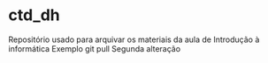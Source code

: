 # ctd_dh
Repositório usado para arquivar os materiais da aula de Introdução à informática
Exemplo git pull
Segunda alteração
